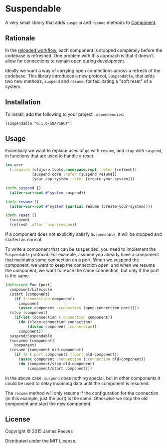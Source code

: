 # Suspendable

A very small library that adds `suspend` and `resume` methods to
[Component][].

[component]: https://github.com/stuartsierra/component

## Rationale

In the [reloaded workflow][], each component is stopped completely
before the codebase is refreshed. One problem with this approach is
that it doesn't allow for connections to remain open during
development.

Ideally we want a way of carrying open connections across a refresh of
the codebase. This library introduces a new protocol, `Suspendable`,
that adds two new methods, `suspend` and `resume`, for facilitating a
"soft reset" of a system.

[reloaded workflow]: http://thinkrelevance.com/blog/2013/06/04/clojure-workflow-reloaded

## Installation

To install, add the following to your project `:dependencies`:

    [suspendable "0.1.0-SNAPSHOT"]

## Usage

Essentially we want to replace uses of `go` with `resume`, and `stop`
with `suspend`, in functions that are used to handle a reset.

```clojure
(ns user
  (:require [clojure.tools.namespace.repl :refer [refresh]]
            [suspend.core :refer [suspend resume]]
            [your.app.system :refer [create-your-system]))

(defn suspend []
  (alter-var-root #'system suspend))

(defn resume []
  (alter-var-root #'system (partial resume (create-your-system))))

(defn reset []
  (suspend)
  (refresh :after 'user/resume))
```

If a component does not explicitly satisfy `Suspendable`, it will be
stopped and started as normal.

To write a component that can be suspended, you need to implement the
`Suspendable` protocol. For example, assume you already have a
component that maintains some connection on a port. When we suspend
the component, we want to keep the connection open, and when we resume
the component, we want to reuse the same connection, but only if the
port is the same.

```clojure
(defrecord Foo [port]
  component/Lifecycle
  (start [component]
    (if (:connection component)
      component
      (assoc component :connection (open-connection port))))
  (stop [component]
    (if-let [connection (:connection component)]
      (do (close-connection connection)
          (dissoc component :connection))
      component))
  suspend/Suspendable
  (suspend [component]
    component)
  (resume [component old-component]
    (if (= (:port component) (:port old-component))
      (assoc component :connection (:connection old-component))
      (do (component/stop old-component)
          (component/start component)))
```
      
In the above case, `suspend` does nothing special, but in other
components it could be used to delay incoming data until the component
is resumed.

The `resume` method will only resume if the configuration for the
connection (in this example, just the port) is the same. Otherwise we
stop the old component and start the new component.

## License

Copyright © 2015 James Reeves

Distributed under the MIT License.
